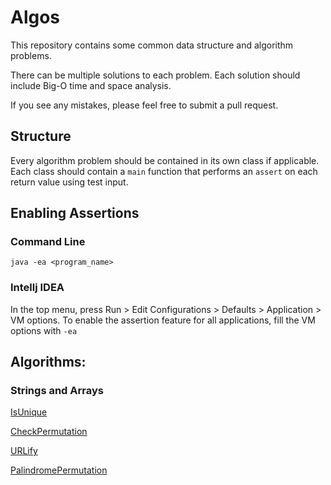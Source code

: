 # Algos
This repository contains some common data structure and algorithm problems. 

There can be multiple solutions to each problem. Each solution should include Big-O time and space analysis.

If you see any mistakes, please feel free to submit a pull request.

## Structure

Every algorithm problem should be contained in its own class if applicable. 
Each class should contain a `main` function that performs an `assert` on each return value using test input.

## Enabling Assertions

### Command Line
`java -ea <program_name>`

### Intellj IDEA
In the top menu, press Run > Edit Configurations > Defaults > Application > VM options.
To enable the assertion feature for all applications, fill the VM options with `-ea`

## Algorithms:

### Strings and Arrays

[IsUnique](src/stringsarrays/IsUnique.java)

[CheckPermutation](src/stringsarrays/CheckPermutation.java)

[URLify](src/stringsarrays/URLify.java)

[PalindromePermutation](src/stringsarrays/PalindromePermutation.java)
